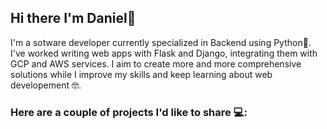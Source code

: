 ## Hi there I'm Daniel👋
I'm a sotware developer currently specialized in Backend using Python:snake:.
I've worked writing web apps with Flask and Django, integrating them with GCP and AWS services.
I aim to create more and more comprehensive solutions while I improve my skills and keep learning about web developement 🤓.




### Here are a couple of projects I'd like to share :computer::

